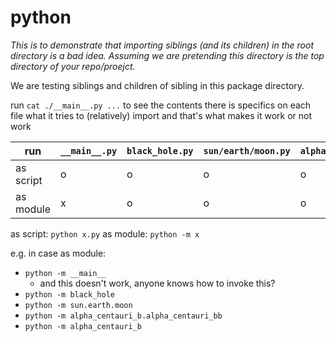 # python
_This is to demonstrate that importing siblings (and its children) in the root directory is a bad idea._
_Assuming we are pretending this directory is the top directory of your repo/proejct._




We are testing siblings and children of sibling in this package directory.


run `cat ./__main__.py ...` to see the contents there is specifics on each file what it tries to (relatively) import and that's what makes it work or not work


| run       | `__main__.py` | `black_hole.py` | `sun/earth/moon.py` | `alpha_centauri_b/alpha_centauri_bb.py` | `alpha_centauri_b/__main__.py` |
| --------- | ------------- | --------------- | ------------------- | --------------------------------------- | ------------------------------ |
| as script | o             | o               | o                   | o                                       | x                              |
| as module | x             | o               | o                   | o                                       | o                              |

as script: `python x.py`
as module: `python -m x`

e.g. in case as module:
- `python -m __main__`
  - and this doesn't work, anyone knows how to invoke this?
- `python -m black_hole`
- `python -m sun.earth.moon`
- `python -m alpha_centauri_b.alpha_centauri_bb`
- `python -m alpha_centauri_b`
